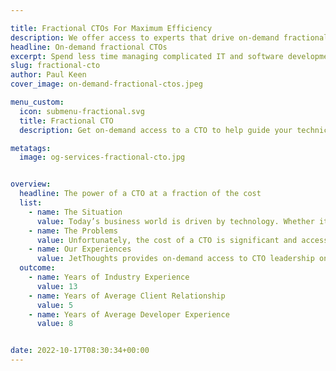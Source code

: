 ```yaml
---

title: Fractional CTOs For Maximum Efficiency
description: We offer access to experts that drive on-demand fractional CTOs to help you spend less time managing complicated IT and software development operations.
headline: On-demand fractional CTOs
excerpt: Spend less time managing complicated IT and software development operations with access to technical experts to help drive excellence.
slug: fractional-cto
author: Paul Keen
cover_image: on-demand-fractional-ctos.jpeg

menu_custom:
  icon: submenu-fractional.svg
  title: Fractional CTO
  description: Get on-demand access to a CTO to help guide your technical vision, accelerate team-building, and improve development team operations.

metatags:
  image: og-services-fractional-cto.jpg


overview:
  headline: The power of a CTO at a fraction of the cost
  list:
    - name: The Situation
      value: Today’s business world is driven by technology. Whether it’s launching a software product, building a website, or managing digital infrastructure, organizations rely on technical leadership to stay competitive & keep operations running smoothly. With access to a CTO, companies can better navigate the waters of cutting-edge technology while reducing risks & increasing the adaptability of the organization.
    - name: The Problems
      value: Unfortunately, the cost of a CTO is significant and access to this type of experienced technical talent can be very competitive. Because a CTO is often necessary for early-stage software startups, founders often have to choose between giving up serious equity or drastically increasing operating costs.
    - name: Our Experiences
      value: JetThoughts provides on-demand access to CTO leadership on a fractional, part-time, or full-time basis to help companies of any size level up their technology operations. From technical vision, strategy, and organizational structure to hiring, training, and managing a development team, we can provide the technical support needed to drive sustainable growth.
  outcome:
    - name: Years of Industry Experience
      value: 13
    - name: Years of Average Client Relationship
      value: 5
    - name: Years of Average Developer Experience
      value: 8


date: 2022-10-17T08:30:34+00:00
---
```

